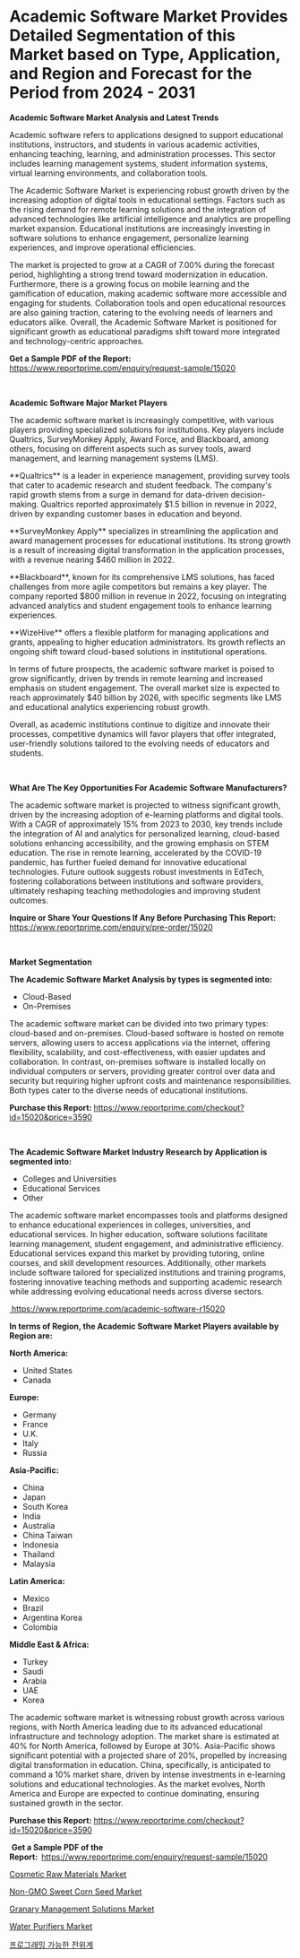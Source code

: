 <p><h1>Academic Software Market Provides Detailed Segmentation of this Market based on Type, Application, and Region and Forecast for the Period from 2024 - 2031</h1></p><p><strong>Academic Software Market Analysis and Latest Trends</strong></p>
<p><p>Academic software refers to applications designed to support educational institutions, instructors, and students in various academic activities, enhancing teaching, learning, and administration processes. This sector includes learning management systems, student information systems, virtual learning environments, and collaboration tools. </p><p>The Academic Software Market is experiencing robust growth driven by the increasing adoption of digital tools in educational settings. Factors such as the rising demand for remote learning solutions and the integration of advanced technologies like artificial intelligence and analytics are propelling market expansion. Educational institutions are increasingly investing in software solutions to enhance engagement, personalize learning experiences, and improve operational efficiencies. </p><p>The market is projected to grow at a CAGR of 7.00% during the forecast period, highlighting a strong trend toward modernization in education. Furthermore, there is a growing focus on mobile learning and the gamification of education, making academic software more accessible and engaging for students. Collaboration tools and open educational resources are also gaining traction, catering to the evolving needs of learners and educators alike. Overall, the Academic Software Market is positioned for significant growth as educational paradigms shift toward more integrated and technology-centric approaches.</p></p>
<p><strong>Get a Sample PDF of the Report:&nbsp;</strong> <a href="https://www.reportprime.com/enquiry/request-sample/15020">https://www.reportprime.com/enquiry/request-sample/15020</a></p>
<p>&nbsp;</p>
<p><strong>Academic Software Major Market Players</strong></p>
<p><p>The academic software market is increasingly competitive, with various players providing specialized solutions for institutions. Key players include Qualtrics, SurveyMonkey Apply, Award Force, and Blackboard, among others, focusing on different aspects such as survey tools, award management, and learning management systems (LMS).</p><p>**Qualtrics** is a leader in experience management, providing survey tools that cater to academic research and student feedback. The company's rapid growth stems from a surge in demand for data-driven decision-making. Qualtrics reported approximately $1.5 billion in revenue in 2022, driven by expanding customer bases in education and beyond.</p><p>**SurveyMonkey Apply** specializes in streamlining the application and award management processes for educational institutions. Its strong growth is a result of increasing digital transformation in the application processes, with a revenue nearing $460 million in 2022.</p><p>**Blackboard**, known for its comprehensive LMS solutions, has faced challenges from more agile competitors but remains a key player. The company reported $800 million in revenue in 2022, focusing on integrating advanced analytics and student engagement tools to enhance learning experiences. </p><p>**WizeHive** offers a flexible platform for managing applications and grants, appealing to higher education administrators. Its growth reflects an ongoing shift toward cloud-based solutions in institutional operations.</p><p>In terms of future prospects, the academic software market is poised to grow significantly, driven by trends in remote learning and increased emphasis on student engagement. The overall market size is expected to reach approximately $40 billion by 2026, with specific segments like LMS and educational analytics experiencing robust growth.</p><p>Overall, as academic institutions continue to digitize and innovate their processes, competitive dynamics will favor players that offer integrated, user-friendly solutions tailored to the evolving needs of educators and students.</p></p>
<p>&nbsp;</p>
<p><strong>What Are The Key Opportunities For Academic Software Manufacturers?</strong></p>
<p><p>The academic software market is projected to witness significant growth, driven by the increasing adoption of e-learning platforms and digital tools. With a CAGR of approximately 15% from 2023 to 2030, key trends include the integration of AI and analytics for personalized learning, cloud-based solutions enhancing accessibility, and the growing emphasis on STEM education. The rise in remote learning, accelerated by the COVID-19 pandemic, has further fueled demand for innovative educational technologies. Future outlook suggests robust investments in EdTech, fostering collaborations between institutions and software providers, ultimately reshaping teaching methodologies and improving student outcomes.</p></p>
<p><strong>Inquire or Share Your Questions If Any Before Purchasing This Report:</strong> <a href="https://www.reportprime.com/enquiry/pre-order/15020">https://www.reportprime.com/enquiry/pre-order/15020</a></p>
<p>&nbsp;</p>
<p><strong>Market Segmentation</strong></p>
<p><strong>The Academic Software Market Analysis by types is segmented into:</strong></p>
<p><ul><li>Cloud-Based</li><li>On-Premises</li></ul></p>
<p><p>The academic software market can be divided into two primary types: cloud-based and on-premises. Cloud-based software is hosted on remote servers, allowing users to access applications via the internet, offering flexibility, scalability, and cost-effectiveness, with easier updates and collaboration. In contrast, on-premises software is installed locally on individual computers or servers, providing greater control over data and security but requiring higher upfront costs and maintenance responsibilities. Both types cater to the diverse needs of educational institutions.</p></p>
<p><strong>Purchase this Report:&nbsp;</strong><a href="https://www.reportprime.com/checkout?id=15020&price=3590">https://www.reportprime.com/checkout?id=15020&price=3590</a></p>
<p>&nbsp;</p>
<p><strong>The Academic Software Market Industry Research by Application is segmented into:</strong></p>
<p><ul><li>Colleges and Universities</li><li>Educational Services</li><li>Other</li></ul></p>
<p><p>The academic software market encompasses tools and platforms designed to enhance educational experiences in colleges, universities, and educational services. In higher education, software solutions facilitate learning management, student engagement, and administrative efficiency. Educational services expand this market by providing tutoring, online courses, and skill development resources. Additionally, other markets include software tailored for specialized institutions and training programs, fostering innovative teaching methods and supporting academic research while addressing evolving educational needs across diverse sectors.</p></p>
<p><a href="https://www.reportprime.com/academic-software-r15020">&nbsp;https://www.reportprime.com/academic-software-r15020</a></p>
<p><strong>In terms of Region, the Academic Software Market Players available by Region are:</strong></p>
<p>
    <p> <strong> North America: </strong>
        <ul>
            <li>United States</li>
            <li>Canada</li>
        </ul>
        </p> 
    <p> <strong> Europe: </strong>
        <ul>
            <li>Germany</li>
            <li>France</li>
            <li>U.K.</li>
            <li>Italy</li>
            <li>Russia</li>
        </ul>
        </p> 
    <p> <strong> Asia-Pacific: </strong>
        <ul>
            <li>China</li>
            <li>Japan</li>
            <li>South Korea</li>
            <li>India</li>
            <li>Australia</li>
            <li>China Taiwan</li>
            <li>Indonesia</li>
            <li>Thailand</li>
            <li>Malaysia</li>
        </ul>
        </p> 
    <p> <strong> Latin America: </strong>
        <ul>
            <li>Mexico</li>
            <li>Brazil</li>
            <li>Argentina Korea</li>
            <li>Colombia</li>
        </ul>
        </p> 
    <p> <strong> Middle East & Africa: </strong>
        <ul>
            <li>Turkey</li>
            <li>Saudi</li>
            <li>Arabia</li>
            <li>UAE</li>
            <li>Korea</li>
        </ul>
    </p>
    </p>
<p><p>The academic software market is witnessing robust growth across various regions, with North America leading due to its advanced educational infrastructure and technology adoption. The market share is estimated at 40% for North America, followed by Europe at 30%. Asia-Pacific shows significant potential with a projected share of 20%, propelled by increasing digital transformation in education. China, specifically, is anticipated to command a 10% market share, driven by intense investments in e-learning solutions and educational technologies. As the market evolves, North America and Europe are expected to continue dominating, ensuring sustained growth in the sector.</p></p>
<p><strong>Purchase this Report: </strong><a href="https://www.reportprime.com/checkout?id=15020&price=3590">https://www.reportprime.com/checkout?id=15020&price=3590</a></p>
<p>&nbsp;<strong>Get a Sample PDF of the Report:&nbsp;&nbsp;</strong><a href="https://www.reportprime.com/enquiry/request-sample/15020">https://www.reportprime.com/enquiry/request-sample/15020</a></p>
<p><strong></strong></p>
<p><p><a href="https://medium.com/@neilrogers69/the-cosmetic-raw-materials-market-is-experiencing-higher-than-anticipated-demand-compared-to-3e795b50afe0">Cosmetic Raw Materials Market</a></p><p><a href="https://issuu.com/reportprime-2/docs/non-gmo-sweet-corn-seed-market-size_b9be7aa69b22a0">Non-GMO Sweet Corn Seed Market</a></p><p><a href="https://issuu.com/reportprime-2/docs/granary-management-solutions-market_c0312ed5362ed5">Granary Management Solutions Market</a></p><p><a href="https://medium.com/@luke.wilson7856/global-water-purifiers-industry-analysis-report-water-purifiers-market-size-share-and-trends-by-da31ca03ca7e">Water Purifiers Market</a></p><p><a href="https://medium.com/@dewayneber2023/%EC%84%B8%EA%B3%84-programmable-electrometers-market-%EC%9D%80-2024%EC%97%90%EC%84%9C-2031%EB%A1%9C-%EC%97%B0%ED%8F%89%EA%B7%A0-%EC%A6%9D%EA%B0%80%EC%9C%A8%EC%9D%84-%EB%B3%B4%EC%9D%BC-%EA%B2%83%EC%9C%BC%EB%A1%9C-%EC%98%88%EC%83%81%EB%90%A9%EB%8B%88%EB%8B%A4-0e0bc8d9bece">프로그래밍 가능한 전위계</a></p></p>